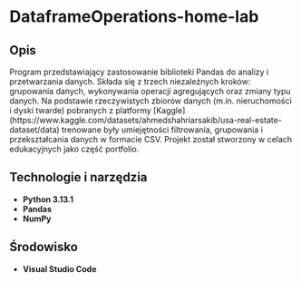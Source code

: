 # DataframeOperations-home-lab


<h2>Opis</h2>
Program przedstawiający zastosowanie biblioteki Pandas do analizy i przetwarzania danych. Składa się z trzech niezależnych kroków: grupowania danych, wykonywania operacji agregujących oraz zmiany typu danych. Na podstawie rzeczywistych zbiorów danych (m.in. nieruchomości i dyski twarde) pobranych z platformy [Kaggle](https://www.kaggle.com/datasets/ahmedshahriarsakib/usa-real-estate-dataset/data) trenowane były umiejętności filtrowania, grupowania i przekształcania danych w formacie CSV. Projekt został stworzony w celach edukacyjnych jako część portfolio.
<br />


<h2>Technologie i narzędzia</h2>

- <b>Python 3.13.1 </b> 
- <b>Pandas</b>
- <b>NumPy</b>

<h2>Środowisko</h2>

- <b>Visual Studio Code</b> 
